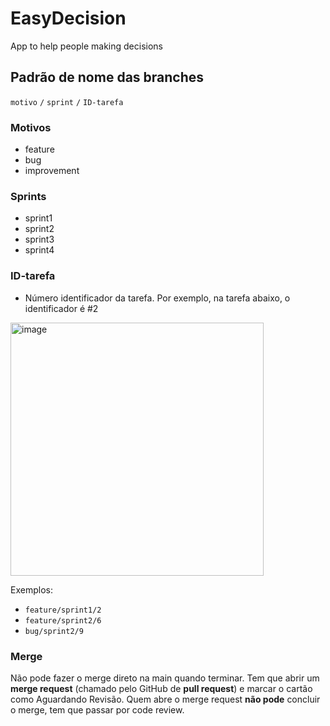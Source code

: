 # EasyDecision

App to help people making decisions

## Padrão de nome das branches

`motivo` `/` `sprint` `/` `ID-tarefa`

### Motivos

- feature
- bug
- improvement

### Sprints

- sprint1
- sprint2
- sprint3
- sprint4

### ID-tarefa

- Número identificador da tarefa. Por exemplo, na tarefa abaixo, o identificador é #2
<img width="405" alt="image" src="https://user-images.githubusercontent.com/816290/119736502-2c9dc700-be54-11eb-81ac-7859899d8f59.png">

Exemplos:

- `feature/sprint1/2`
- `feature/sprint2/6`
- `bug/sprint2/9`

### Merge

Não pode fazer o merge direto na main quando terminar. Tem que abrir um **merge request** (chamado pelo GitHub de **pull request**) e marcar o cartão como Aguardando Revisão. Quem abre o merge request **não pode** concluir o merge, tem que passar por code review.